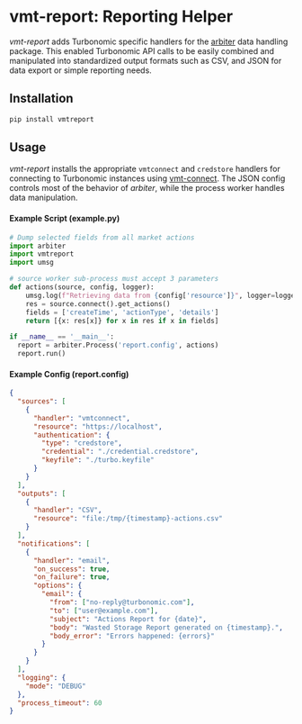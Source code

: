 # vmt-report: Reporting Helper

*vmt-report* adds Turbonomic specific handlers for the [arbiter](https://github.com/rastern/arbiter) data handling
package. This enabled Turbonomic API calls to be easily combined and manipulated
into standardized output formats such as CSV, and JSON for data export or simple
reporting needs.


## Installation

```bash
pip install vmtreport
```

## Usage

*vmt-report* installs the appropriate ``vmtconnect`` and ``credstore`` handlers for
connecting to Turbonomic instances using [vmt-connect](https://turbonomic.github.io/vmt-connect/start.html).
The JSON config controls most of the behavior of *arbiter*, while the process
worker handles data manipulation.


#### Example Script (example.py)

```python
# Dump selected fields from all market actions
import arbiter
import vmtreport
import umsg

# source worker sub-process must accept 3 parameters
def actions(source, config, logger):
    umsg.log(f"Retrieving data from {config['resource']}", logger=logger)
    res = source.connect().get_actions()
    fields = ['createTime', 'actionType', 'details']
    return [{x: res[x]} for x in res if x in fields]

if __name__ == '__main__':
  report = arbiter.Process('report.config', actions)
  report.run()
```


#### Example Config (report.config)

```json
{
  "sources": [
    {
      "handler": "vmtconnect",
      "resource": "https://localhost",
      "authentication": {
        "type": "credstore",
        "credential": "./credential.credstore",
        "keyfile": "./turbo.keyfile"
      }
    }
  ],
  "outputs": [
    {
      "handler": "CSV",
      "resource": "file:/tmp/{timestamp}-actions.csv"
    }
  ],
  "notifications": [
    {
      "handler": "email",
      "on_success": true,
      "on_failure": true,
      "options": {
        "email": {
          "from": ["no-reply@turbonomic.com"],
          "to": ["user@example.com"],
          "subject": "Actions Report for {date}",
          "body": "Wasted Storage Report generated on {timestamp}.",
          "body_error": "Errors happened: {errors}"
        }
      }
    }
  ],
  "logging": {
    "mode": "DEBUG"
  },
  "process_timeout": 60
}
```
